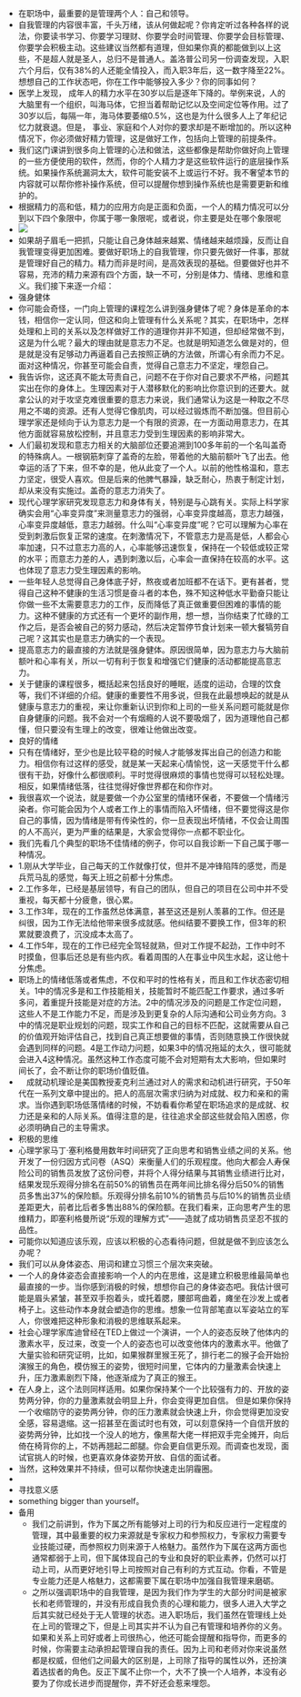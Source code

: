 - 在职场中，最重要的是管理两个人：自己和领导。
- 自我管理的内容很丰富，千头万绪，该从何做起呢？你肯定听过各种各样的说法，你要读书学习、你要学习理财、你要学会时间管理、你要学会目标管理、你要学会积极主动。这些建议当然都有道理，但如果你真的都能做到以上这些，不是超人就是圣人，总归不是普通人。盖洛普公司另一份调查发现，入职六个月后，仅有38%的人还能全情投入，而入职3年后，这一数字降至22%。想想自己的工作状态吧，你在工作中能够投入多少？你的同事如何？
- 医学上发现， 成年人的精力水平在30岁以后是逐年下降的。举例来说，人的大脑里有一个组织，叫海马体，它担当着帮助记忆以及空间定位等作用。过了30岁以后，每隔一年，海马体要萎缩0.5%，这也是为什么很多人上了年纪记忆力就衰退。但是， 事业、家庭和个人对你的要求却是不断增加的。所以这种情况下，你必须做好精力管理，这是做好工作，包括向上管理的前提条件。
- 我们这门课讲到很多向上管理的心法和做法，这些都像是帮助你做好向上管理的一些方便使用的软件，然而，你的个人精力才是这些软件运行的底层操作系统。如果操作系统漏洞太大，软件可能安装不上或运行不好。我不奢望本节的内容就可以帮你修补操作系统，但可以提醒你想到操作系统也是需要更新和维护的。
- 根据精力的高和低，精力的应用方向是正面和负面，一个人的精力情况可以分到以下四个象限中，你属于哪一象限呢，或者说，你主要是处在哪个象限呢
- ![](https://firebasestorage.googleapis.com/v0/b/firescript-577a2.appspot.com/o/imgs%2Fapp%2Fxinyiheng%2F9OHGShxE3c.png?alt=media&token=8150d7d5-13bb-4374-ae24-13fc8ce899c5)
- 如果胡子眉毛一把抓，只能让自己身体越来越累、情绪越来越烦躁，反而让自我管理变得更加困难。要做好职场上的自我管理，你只要先做好一件事，那就是管理好自己的精力。精力而非是时间，是高效表现的基础。但要做好也并不容易，充沛的精力来源有四个方面，缺一不可，分别是体力、情绪、思维和意义。我们接下来逐一介绍：
- 强身健体
- 你可能会奇怪，一门向上管理的课程怎么讲到强身健体了呢？身体是革命的本钱，相信你一定认同，但这和向上管理有什么关系呢？其实，在职场中，怎样处理和上司的关系以及怎样做好工作的道理你并非不知道，但却经常做不到，这是为什么呢？最大的理由就是意志力不足。也就是明知道怎么做是对的，但是就是没有足够动力再逼着自己去按照正确的方法做，所谓心有余而力不足。面对这种情况，你甚至可能会自责，觉得自己意志力不坚定，埋怨自己。
- 我告诉你，这还真不能太苛责自己，问题不在于你对自己要求不严格，问题其实出在你的身体上。生理因素对于人潜移默化的影响比你意识到的还要大。就拿公认的对于攻坚克难很重要的意志力来说，我们通常认为这是一种取之不尽用之不竭的资源。还有人觉得它像肌肉，可以经过锻炼而不断加强。但目前心理学家还是倾向于认为意志力是一个有限的资源，在一方面动用意志力，在其他方面就容易放松控制，并且意志力受到生理因素的影响非常大。
- 人们最初发现和意志力相关的大脑部位还要追溯到100多年前的一个名叫盖奇的特殊病人。一根钢筋刺穿了盖奇的左脸，带着他的大脑前额叶飞了出去。他幸运的活了下来，但不幸的是，他从此变了一个人。以前的他性格温和，意志力坚定，很受人喜欢。但是后来的他脾气暴躁，缺乏耐心，热衷于制定计划，却从来没有实施过。盖奇的意志力消失了。
- 现代心理学家研究发现意志力和身体有关，特别是与心跳有关。实际上科学家确实会用“心率变异度”来测量意志力的强弱，心率变异度越高，意志力越强，心率变异度越低，意志力越弱。什么叫“心率变异度”呢？它可以理解为心率在受到刺激后恢复正常的速度。在刺激情况下，不管意志力是高是低，人都会心率加速，只不过意志力高的人，心率能够迅速恢复，保持在一个较低或较正常的水平；而意志力差的人，遇到刺激以后，心率会一直保持在较高的水平。这也体现了意志力受生理因素的影响。
- 一些年轻人总觉得自己身体底子好，熬夜或者加班都不在话下。更有甚者，觉得自己这种不健康的生活习惯是奋斗者的本色，殊不知这种低水平勤奋只能让你做一些不太需要意志力的工作，反而降低了真正做重要但困难的事情的能力。这种不健康的方式还有一个更坏的副作用，想一想，当你结束了忙碌的工作之后，是否会被自己的努力感动，然后决定暂停节食计划来一顿大餐犒劳自己呢？这其实也是意志力确实的一个表现。
- 提高意志力的最直接的方法就是强身健体。原因很简单，因为意志力与大脑前额叶和心率有关，所以一切有利于恢复和增强它们健康的活动都能提高意志力。
- 关于健康的课程很多，概括起来包括良好的睡眠，适度的运动，合理的饮食等，我们不详细的介绍。健康的重要性不用多说，但我在此最想唤起的就是从健康与意志力的重视，来让你重新认识到你和上司的一些关系问题可能就是你自身健康的问题。我不会对一个有烟瘾的人说不要吸烟了，因为道理他自己都懂，但只要没有生理上的改变，很难让他做出改变。
- 良好的情绪
- 只有在情绪好，至少也是比较平稳的时候人才能够发挥出自己的创造力和能力。相信你有过这样的感受，就是某一天起来心情愉悦，这一天感觉干什么都很有干劲，好像什么都很顺利。平时觉得很麻烦的事情也觉得可以轻松处理。相反，如果情绪低落，往往觉得好像世界都在和你作对。
- 我很喜欢一个说法，就是要做一个办公室里的情绪环保者，不要做一个情绪污染者。你可能会因为个人或者工作上的事情而陷入坏情绪，但不要觉得这是你自己的事情，因为情绪是带有传染性的，你一旦表现出坏情绪，不仅会让周围的人不高兴，更为严重的结果是，大家会觉得你一点都不职业化。
- 我们先看几个典型的职场不佳情绪的例子，你可以自我诊断一下自己属于哪一种情况。
- 1.刚从大学毕业，自己每天的工作就像打仗，但并不是冲锋陷阵的感觉，而是兵荒马乱的感觉，每天上班之前都十分焦虑。
- 2.工作多年，已经是基层领导，有自己的团队，但自己的项目在公司中并不受重视，每天都十分疲惫，很心累。
- 3.工作3年，现在的工作虽然总体满意，甚至这还是别人羡慕的工作。但还是纠很，因为工作无法给他带来很多成就感。他纠结要不要换工作，但3年的积累就要浪费了，沉没成本太高了。
- 4.工作5年，现在的工作已经完全驾轻就熟，但对工作提不起劲，工作中时不时摸鱼，但事后还总是有些内疚。看着周围的人在事业中风生水起，这让他十分焦虑。
- 职场上的情绪低落或者焦虑，不仅和平时的性格有关，而且和工作状态密切相关。1中的情况多是和工作技能相关，技能暂时不能匹配工作要求，通过多听多问，着重提升技能是对症的方法。2中的情况涉及的问题是工作定位问题，这些人不是工作能力不足，而是涉及到更复杂的人际沟通和公司业务方向。3中的情况是职业规划的问题，现实工作和自己的目标不匹配，这就需要从自己的价值观开始评估自己，找到自己真正想要做的事情，否则随意换工作很快就会遇到同样的问题。4是工作动力问题，如果3中的情况拖延的太久，很可能就会进入4这种情况。虽然这种工作态度可能不会对短期有太大影响，但如果时间长了，会不断让你的职场价值贬值。
- 　成就动机理论是美国教授麦克利兰通过对人的需求和动机进行研究，于50年代在一系列文章中提出的。把人的高层次需求归纳为对成就、权力和亲和的需求。当你遇到职场低落情绪的时候，不妨看看你希望在职场追求的是成就、权力还是亲和的人际关系。值得注意的是，往往追求全部这些就会陷入困惑，你必须明确自己的主导需求。
- 积极的思维
- 心理学家马丁·塞利格曼用数年时间研究了正向思考和销售业绩之间的关系。他开发了一份归因方式问卷（ASQ）来衡量人们的乐观程度。他向大都会人寿保险公司的销售员发放了这份问卷，并将个人得分结果与其销售业绩进行比对，结果发现乐观得分排名在前50%的销售员在两年间比排名得分后50%的销售员多售出37%的保险额。乐观得分排名前10%的销售员与后10%的销售员业绩差距更大，前者比后者多售出88%的保险额。在我们看来，正向思考产生的思维精力，即塞利格曼所说“乐观的理解方式”——造就了成功销售员坚忍不拔的品性。
- 可能你以知道应该乐观，应该以积极的心态看待问题，但就是做不到应该怎么办呢？
- 我们可以从身体姿态、用词和建立习惯三个层次来突破。
- 一个人的身体姿态会直接影响一个人的内在思维，这是建立积极思维最简单也最直接的一步。当你感到消极的时候，想想你自己的身体姿态吧。我估计很可能是眉头紧皱，甚至双手抱着头，或托着腮，腰部弯曲着，瘫坐在沙发上或者椅子上。这些动作本身就会塑造你的思维。想象一位背部笔直以军姿站立的军人，你很难把这种形象和消极的思维联系起来。
- 社会心理学家库迪曾经在TED上做过一个演讲，一个人的姿态反映了他体内的激素水平，反过来，改变一个人的姿态也可以改变他体内的激素水平。他做了大量实验和研究证明，比如，如果猴群里猴王死了，排行老二的猴子会开始扮演猴王的角色，模仿猴王的姿势，很短时间里，它体内的力量激素会快速上升，压力激素剧烈下降，他逐渐成为了真正的猴王。 
- 在人身上，这个法则同样适用。如果你保持某个一个比较强有力的、开放的姿势两分钟，你的力量激素就会明显上升，你会变得更加自信。 但是如果你保持一个收缩防守的姿势两分钟，你的压力激素就会快速上升，你会觉得更加没安全感，容易退缩。这一招甚至在面试时也有效，可以刻意保持一个自信开放的姿势两分钟，比如找一个没人的地方，像黑帮大佬一样把双手完全摊开，向后倚在椅背你的上，不妨再翘起二郎腿。你会更自信更乐观。而调查也发现，面试官挑人的时候，也更喜欢身体姿势开放、自信的面试者。
- 当然，这种效果并不持续，但可以帮你快速走出阴霾圈。
- 
- 寻找意义感
- something bigger than yourself。
- 备用
    - 我们之前讲到，作为下属之所有能够对上司的行为和反应进行一定程度的管理，其中最重要的权力来源就是专家权力和参照权力，专家权力需要专业技能过硬，而参照权力则来源于人格魅力。虽然作为下属在这两方面也通常都弱于上司，但下属体现自己的专业和良好的职业素养，仍然可以打动上司，从而更好地引导上司按照对自己有利的方式互动。你看，不管是专业能力还是人格魅力，这都需要下属在职场中加强自我管理来磨砺。
    - 之所以强调职场中的自我管理，是因为我们作为学生的大部分时间是被家长和老师管理的，并没有形成自我负责的心理和能力，很多人进入大学之后其实就已经处于无人管理的状态。进入职场后，我们虽然在管理线上处在上司的管理之下，但是上司其实并不认为自己有管理和培养你的义务。如果和关系上司好或者上司很热心，他还可能会提醒和指导你，而更多的时候，你需要主动承担起管理自我的责任。因为上司和老师对你来说虽然都是权威，但他们之间最大的区别是，上司除了指导的属性以外，还扮演着选拔者的角色。反正下属不止你一个，大不了换一个人培养，本没有必要为了你成长进步而提醒你，弄不好还会惹来埋怨。
